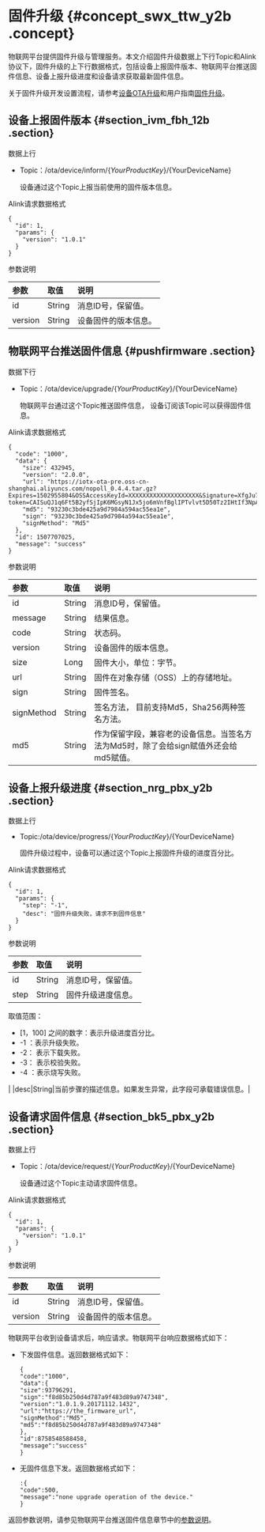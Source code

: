 # 固件升级 {#concept_swx_ttw_y2b .concept}

物联网平台提供固件升级与管理服务。本文介绍固件升级数据上下行Topic和Alink协议下，固件升级的上下行数据格式，包括设备上报固件版本、物联网平台推送固件信息、设备上报升级进度和设备请求获取最新固件信息。

关于固件升级开发设置流程，请参考[设备OTA升级](intl.zh-CN/设备端开发指南/设备OTA升级.md#)和用户指南[固件升级](../../../../../intl.zh-CN/用户指南/监控运维/固件升级.md#)。

## 设备上报固件版本 {#section_ivm_fbh_12b .section}

数据上行

-   Topic：/ota/device/inform/$\{YourProductKey\}/$\{YourDeviceName\}

    设备通过这个Topic上报当前使用的固件版本信息。


Alink请求数据格式

```
{
  "id": 1,
  "params": {
    "version": "1.0.1"
  }
}
```

参数说明

|参数|取值|说明|
|:-|:-|:-|
|id|String|消息ID号，保留值。|
|version|String|设备固件的版本信息。|

## 物联网平台推送固件信息 {#pushfirmware .section}

数据下行

-   Topic：/ota/device/upgrade/$\{YourProductKey\}/$\{YourDeviceName\}

    物联网平台通过这个Topic推送固件信息， 设备订阅该Topic可以获得固件信息。


Alink请求数据格式

```
{
  "code": "1000",
  "data": {
    "size": 432945,
    "version": "2.0.0",
    "url": "https://iotx-ota-pre.oss-cn-shanghai.aliyuncs.com/nopoll_0.4.4.tar.gz?Expires=1502955804&OSSAccessKeyId=XXXXXXXXXXXXXXXXXXXX&Signature=XfgJu7P6DWWejstKJgXJEH0qAKU%3D&security-token=CAISuQJ1q6Ft5B2yfSjIpK6MGsyN1Jx5jo6mVnfBglIPTvlvt5D50Tz2IHtIf3NpAusdsv03nWxT7v4flqFyTINVAEvYZJOPKGrGR0DzDbDasumZsJbo4f%2FMQBqEaXPS2MvVfJ%2BzLrf0ceusbFbpjzJ6xaCAGxypQ12iN%2B%2Fr6%2F5gdc9FcQSkL0B8ZrFsKxBltdUROFbIKP%2BpKWSKuGfLC1dysQcO1wEP4K%2BkkMqH8Uic3h%2Boy%2BgJt8H2PpHhd9NhXuV2WMzn2%2FdtJOiTknxR7ARasaBqhelc4zqA%2FPPlWgAKvkXba7aIoo01fV4jN5JXQfAU8KLO8tRjofHWmojNzBJAAPpYSSy3Rvr7m5efQrrybY1lLO6iZy%2BVio2VSZDxshI5Z3McKARWct06MWV9ABA2TTXXOi40BOxuq%2B3JGoABXC54TOlo7%2F1wTLTsCUqzzeIiXVOK8CfNOkfTucMGHkeYeCdFkm%2FkADhXAnrnGf5a4FbmKMQph2cKsr8y8UfWLC6IzvJsClXTnbJBMeuWIqo5zIynS1pm7gf%2F9N3hVc6%2BEeIk0xfl2tycsUpbL2FoaGk6BAF8hWSWYUXsv59d5Uk%3D",
    "md5": "93230c3bde425a9d7984a594ac55ea1e",
    "sign": "93230c3bde425a9d7984a594ac55ea1e",
    "signMethod": "Md5"
  },
  "id": 1507707025,
  "message": "success"
}
```

参数说明

|参数|取值|说明|
|:-|:-|:-|
|id|String|消息ID号，保留值。|
|message|String|结果信息。|
|code|String|状态码。|
|version|String|设备固件的版本信息。|
|size|Long|固件大小，单位：字节。|
|url|String|固件在对象存储（OSS）上的存储地址。|
|sign|String|固件签名。|
|signMethod|String|签名方法， 目前支持Md5，Sha256两种签名方法。|
|md5|String|作为保留字段，兼容老的设备信息。当签名方法为Md5时，除了会给sign赋值外还会给md5赋值。|

## 设备上报升级进度 {#section_nrg_pbx_y2b .section}

数据上行

-   Topic:/ota/device/progress/$\{YourProductKey\}/$\{YourDeviceName\}

    固件升级过程中，设备可以通过这个Topic上报固件升级的进度百分比。


Alink请求数据格式

```
{
  "id": 1,
  "params": {
    "step": "-1",
    "desc": "固件升级失败，请求不到固件信息"
  }
}
```

参数说明

|参数|取值|说明|
|:-|:-|:-|
|id|String|消息ID号，保留值。|
|step|String| 固件升级进度信息。

 取值范围：

-   \[1，100\] 之间的数字：表示升级进度百分比。
-   -1 ：表示升级失败。
-   -2： 表示下载失败。
-   -3： 表示校验失败。
-   -4 ：表示烧写失败。

 |
|desc|String|当前步骤的描述信息。如果发生异常，此字段可承载错误信息。|

## 设备请求固件信息 {#section_bk5_pbx_y2b .section}

数据上行

-   Topic：/ota/device/request/$\{YourProductKey\}/$\{YourDeviceName\}

    设备通过这个Topic主动请求固件信息。


Alink请求数据格式

```
{
  "id": 1,
  "params": {
    "version": "1.0.1"
  }
}
```

参数说明

|参数|取值|说明|
|:-|:-|:-|
|id|String|消息ID号，保留值。|
|version|String|设备固件的版本信息。|

物联网平台收到设备请求后，响应请求。物联网平台响应数据格式如下：

-   下发固件信息。返回数据格式如下：

    ```
    {
    "code":"1000",
    "data":{
    "size":93796291,
    "sign":"f8d85b250d4d787a9f483d89a9747348",
    "version":"1.0.1.9.20171112.1432",
    "url":"https://the_firmware_url",
    "signMethod":"Md5",
    "md5":"f8d85b250d4d787a9f483d89a9747348"
    },
    "id":8758548588458,
    "message":"success"
    }
    ```

-   无固件信息下发。返回数据格式如下：

    ```
    :{
    "code":500,
    "message":"none upgrade operation of the device."
    }
    ```


返回参数说明，请参见物联网平台推送固件信息章节中的[参数说明](#)。

